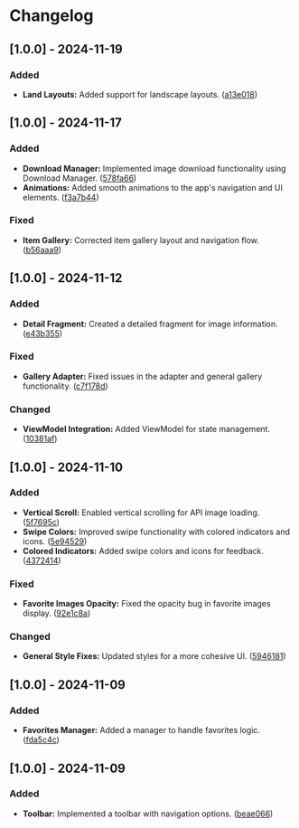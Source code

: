 # Changelog

## [1.0.0] - 2024-11-19
### Added
- **Land Layouts:** Added support for landscape layouts. ([a13e018](https://github.com/your-repo/commit/a13e018))

## [1.0.0] - 2024-11-17
### Added
- **Download Manager:** Implemented image download functionality using Download Manager. ([578fa66](https://github.com/your-repo/commit/578fa66))
- **Animations:** Added smooth animations to the app's navigation and UI elements. ([f3a7b44](https://github.com/your-repo/commit/f3a7b44))

### Fixed
- **Item Gallery:** Corrected item gallery layout and navigation flow. ([b56aaa9](https://github.com/your-repo/commit/b56aaa9))

## [1.0.0] - 2024-11-12
### Added
- **Detail Fragment:** Created a detailed fragment for image information. ([e43b355](https://github.com/your-repo/commit/e43b355))

### Fixed
- **Gallery Adapter:** Fixed issues in the adapter and general gallery functionality. ([c7f178d](https://github.com/your-repo/commit/c7f178d))

### Changed
- **ViewModel Integration:** Added ViewModel for state management. ([10381af](https://github.com/your-repo/commit/10381af))

## [1.0.0] - 2024-11-10
### Added
- **Vertical Scroll:** Enabled vertical scrolling for API image loading. ([5f7695c](https://github.com/your-repo/commit/5f7695c))
- **Swipe Colors:** Improved swipe functionality with colored indicators and icons. ([5e94529](https://github.com/your-repo/commit/5e94529))
- **Colored Indicators:** Added swipe colors and icons for feedback. ([4372414](https://github.com/your-repo/commit/4372414))

### Fixed
- **Favorite Images Opacity:** Fixed the opacity bug in favorite images display. ([92e1c8a](https://github.com/your-repo/commit/92e1c8a))

### Changed
- **General Style Fixes:** Updated styles for a more cohesive UI. ([5946181](https://github.com/your-repo/commit/5946181))

## [1.0.0] - 2024-11-09
### Added
- **Favorites Manager:** Added a manager to handle favorites logic. ([fda5c4c](https://github.com/your-repo/commit/fda5c4c))

## [1.0.0] - 2024-11-09
### Added
- **Toolbar:** Implemented a toolbar with navigation options. ([beae066](https://github.com/your-repo/commit/beae066))
